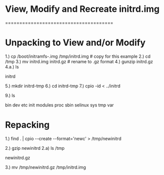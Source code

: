 # View, Modify and Recreate initrd.img
======================================

Unpacking to View and/or Modify
===============================

1.) cp /boot/initramfs-<kernel-version>.img /tmp/initrd.img # copy for this example
2.) cd /tmp
3.) mv initrd.img initrd.gz # rename to .gz format
4.) gunzip initrd.gz
4.a.) ls
    
initrd

5.) mkdir initrd-tmp
6.) cd initrd-tmp
7.) cpio -id < ../initrd

9.) ls

bin dev etc init modules proc sbin selinux sys tmp var


Repacking
=========

1.) find . | cpio --create --format='newc' > /tmp/newinitrd

2.) gzip newinitrd
2.a) ls /tmp

newinitrd.gz

3.) mv /tmp/newinitrd.gz /tmp/initrd.img
